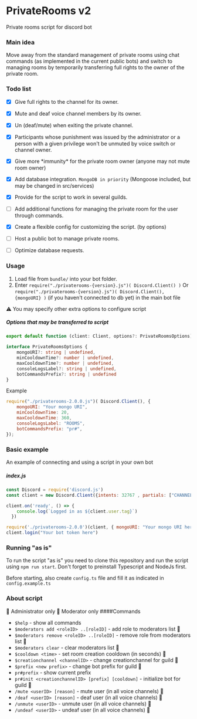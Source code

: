 # PrivateRooms v2
Private rooms script for discord bot

### Main idea
Move away from the standard management of private rooms using chat commands (as implemented in the current public bots) and switch to managing rooms by temporarily transferring full rights to the owner of the private room.

### Todo list
- [x] Give full rights to the channel for its owner.
- [x] Mute and deaf voice channel members by its owner.
- [X] Un (deaf/mute) when exiting the private channel.
- [x] Participants whose punishment was issued by the administrator or a person with a given privilege won't be unmuted by voice switch or channel owner.
- [x] Give more \*immunity* for the private room owner (anyone may not mute room owner)
- [x] Add database integration. `MongoDB in priority` (Mongoose included, but may be changed in src/services)
- [x] Provide for the script to work in several guilds.
- [ ] Add additional functions for managing the private room for the user through commands.
- [x] Create a flexible config for customizing the script. (by options)
- [ ] Host a public bot to manage private rooms.
- [ ] Optimize database requests.


### Usage
1. Load file from `bundle/` into your bot folder.
2. Enter `require("./privaterooms-{version}.js")( Discord.Client() )` Or `require("./privaterooms-{version}.js")( Discord.Client(), {mongoURI} )` (if you haven't connected to db yet) in the main bot file

⚠️ You may specify other extra options to configure script


##### Options that may be transferred to script
```ts
export default function (client: Client, options?: PrivateRoomsOptions);

interface PrivateRoomsOptions {
    mongoURI?: string | undefined,
    minCooldownTime?: number | undefined,
    maxCooldownTime?: number | undefined,
    consoleLogsLabel?: string | undefined,
    botCommandsPrefix?: string | undefined
}
```
Example
```js
require("./privaterooms-2.0.0.js")( Discord.Client(), {
    mongoURI: "Your mongo URI",
    minCooldownTime: 20,
    maxCooldownTime: 360,
    consoleLogsLabel: "ROOMS",
    botCommandsPrefix: "pr#",
});
```

### Basic example
An example of connecting and using a script in your own bot

##### index.js
```js
const Discord = require('discord.js')
const client = new Discord.Client({intents: 32767 , partials: ["CHANNEL", "GUILD_MEMBER", "USER", "MESSAGE"]})

client.on('ready', () => {
    console.log(`Logged in as ${client.user.tag}`)
  })

require('./privaterooms-2.0.0')(client, { mongoURI: "Your mongo URI here" })
client.login("Your bot token here")
```

### Running "as is"
To run the script "as is" you need to clone this repository and run the script using `npm run start`. 
Don't forget to preinstall Typescript and NodeJs first.

Before starting, also create `config.ts` file and fill it as indicated in `config.example.ts`

### About script
🔸 Administrator only 🔹 Moderator only
####Commands
- `$help` - show all commands
- `$moderators add <roleID> ..[roleID]` - add role to moderators list 🔸
- `$moderators remove <roleID> ..[roleID]` - remove role from moderators list 🔸
- `$moderators clear` - clear moderators list 🔸
- `$cooldown <time>` - set room creation cooldown (in seconds) 🔸
- `$creationchannel <channelID>` - change creationchannel for guild 🔸
- `$prefix <new prefix>` - change bot prefix for guild 🔸
- `pr#prefix` - show current prefix
- `pr#init <creationchannelID> [prefix] [cooldown]` - initialize bot for guild 🔸
- `/mute <userID> [reason]` - mute user (in all voice channels) 🔹
- `/deaf <userID> [reason]` - deaf user (in all voice channels) 🔹
- `/unmute <userID>` - unmute user (in all voice channels) 🔹
- `/undeaf <userID>` - undeaf user (in all voice channels) 🔹